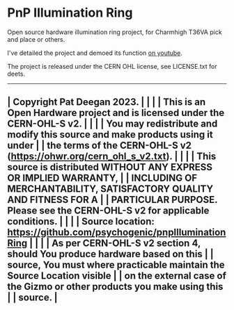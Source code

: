 # PnP Illumination Ring
Open source hardware illumination ring project, for Charmhigh T36VA pick and place or others.

I've detailed the project and demoed its function [on youtube](https://youtu.be/Ot52M9ZeZmY).

The project is released under the CERN OHL license, see LICENSE.txt for deets.

--------------------------------------------------------------------------------
| Copyright Pat Deegan 2023.                                                   |
|                                                                              |
| This is an Open Hardware project and is licensed under the CERN-OHL-S v2.    |
|                                                                              |
| You may redistribute and modify this source and make products using it under |
| the terms of the CERN-OHL-S v2 (https://ohwr.org/cern_ohl_s_v2.txt).         |
|                                                                              |
| This source is distributed WITHOUT ANY EXPRESS OR IMPLIED WARRANTY,          |
| INCLUDING OF MERCHANTABILITY, SATISFACTORY QUALITY AND FITNESS FOR A         |
| PARTICULAR PURPOSE. Please see the CERN-OHL-S v2 for applicable conditions.  |
|                                                                              |
| Source location: https://github.com/psychogenic/pnpIlluminationRing          |
|                                                                              |
| As per CERN-OHL-S v2 section 4, should You produce hardware based on this    |
| source, You must where practicable maintain the Source Location visible      |
| on the external case of the Gizmo or other products you make using this      |
| source.                                                                      |
--------------------------------------------------------------------------------